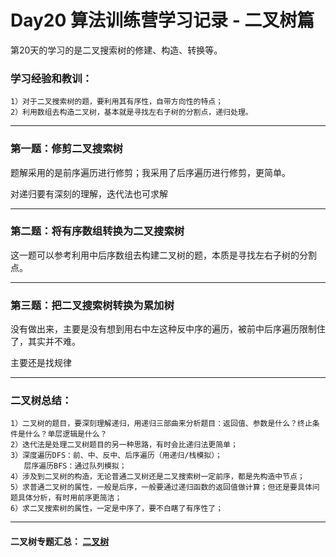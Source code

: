 
# Day20 算法训练营学习记录 - 二叉树篇

第20天的学习的是二叉搜索树的修建、构造、转换等。

### 学习经验和教训：
    1）对于二叉搜索树的题，要利用其有序性，自带方向性的特点；
    2）利用数组去构造二叉树，基本就是寻找左右子树的分割点，递归处理。

---

### 第一题：修剪二叉搜索树
  
  题解采用的是前序遍历进行修剪；我采用了后序遍历进行修剪，更简单。

  对递归要有深刻的理解，迭代法也可求解

---
### 第二题：将有序数组转换为二叉搜索树  
 
这一题可以参考利用中后序数组去构建二叉树的题，本质是寻找左右子树的分割点。
  

---

### 第三题：把二叉搜索树转换为累加树
没有做出来，主要是没有想到用右中左这种反中序的遍历，被前中后序遍历限制住了，其实并不难。

主要还是找规律

---

### 二叉树总结：
    1）二叉树的题目，要深刻理解递归，用递归三部曲来分析题目：返回值、参数是什么？终止条件是什么？单层逻辑是什么？
    2）迭代法是处理二叉树题目的另一种思路，有时会比递归法更简单；
    3）深度遍历DFS：前、中、反中、后序遍历（用递归/栈模拟）；
       层序遍历BFS：通过队列模拟；
    4）涉及到二叉树的构造，无论普通二叉树还是二叉搜索树一定前序，都是先构造中节点；
    5）求普通二叉树的属性，一般是后序，一般要通过递归函数的返回值做计算；但还是要具体问题具体分析，有时用前序更简洁；
    6）求二叉搜索树的属性，一定是中序了，要不白瞎了有序性了；

---

#### 二叉树专题汇总： [二叉树](https://file1.kamacoder.com/i/algo/20211030125421.png)

